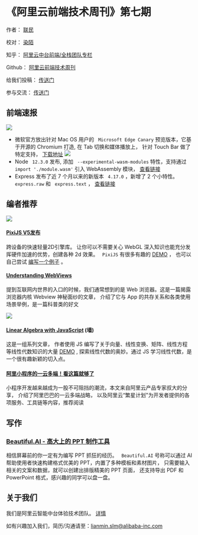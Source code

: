 # 《阿里云前端技术周刊》第七期 #

作者： [联民]( https://link.juejin.im?target=https%3A%2F%2Fgithub.com%2Flianmin )

校对： [染陌]( https://link.juejin.im?target=https%3A%2F%2Fgithub.com%2Fanswershuto )

知乎： [阿里云中台前端/全栈团队专栏]( https://link.juejin.im?target=https%3A%2F%2Fzhuanlan.zhihu.com%2Faliyun )

Github： [阿里云前端技术周刊]( https://link.juejin.im?target=https%3A%2F%2Fgithub.com%2Faliyunfe%2Fweekly )

给我们投稿： [传送门]( https://link.juejin.im?target=https%3A%2F%2Fgithub.com%2Faliyunfe%2Fweekly%2Fissues%2Fnew )

参与交流： [传送门]( https://link.juejin.im?target=https%3A%2F%2Fgithub.com%2Faliyunfe%2Fweekly%2Fissues%2F9 )

## 前端速报 ##

![](https://user-gold-cdn.xitu.io/2019/6/2/16b185f4bbc18621?imageView2/0/w/1280/h/960/ignore-error/1)

* 微软官方放出针对 Mac OS 用户的 ` Microsoft Edge Canary` 预览版本，它基于开源的 Chromium 打造, 在 Tab 切换和媒体播放上， 针对 Touch Bar 做了特定支持， [下载地址]( https://link.juejin.im?target=https%3A%2F%2Fwww.microsoftedgeinsider.com%2Fen-us%2Fdownload ) ![](https://user-gold-cdn.xitu.io/2019/6/2/16b1832ff762225e?imageslim)
* Node ` 12.3.0` 发布, 添加 ` --experimental-wasm-modules` 特性，支持通过 ` import './module.wasm'` 引入 WebAssembly 模块， [查看链接]( https://link.juejin.im?target=https%3A%2F%2Fnodejs.org%2Fen%2Fblog%2Frelease%2Fv12.3.0%2F )
* Express 发布了近 7 个月以来的新版本 ` 4.17.0` ，新增了 2 个小特性。 ` express.raw` 和 ` express.text` ， [查看链接]( https://link.juejin.im?target=https%3A%2F%2Fgithub.com%2Fexpressjs%2Fexpress%2Freleases%2Ftag%2F4.17.0 )

## 编者推荐 ##

![](https://user-gold-cdn.xitu.io/2019/6/2/16b185f4bdda8bd7?imageView2/0/w/1280/h/960/ignore-error/1)

#### [PixiJS V5发布]( https://link.juejin.im?target=http%3A%2F%2Fwww.pixijs.com%2F ) ####

跨设备的快速轻量2D引擎库。 让你可以不需要关心 WebGL 深入知识也能充分发挥硬件加速的优势，创建各种 2d 效果。 ` PixiJS` 有很多有趣的 [DEMO]( https://link.juejin.im?target=https%3A%2F%2Fpixijs.io%2Fexamples%2F%23%2Fdemos-basic%2Fcontainer.js ) ， 也可以自己尝试 [编写一个例子]( https://link.juejin.im?target=https%3A%2F%2Fwww.pixiplayground.com%2F%23%2Fedit ) 。

#### [Understanding WebViews]( https://link.juejin.im?target=https%3A%2F%2Fwww.kirupa.com%2Fapps%2Fwebview.htm ) ####

提到互联网内世界的入口的时候，我们通常想到的是 Web 浏览器。这是一篇揭露浏览器内核 Webview 神秘面纱的文章， 介绍了它与 App 的共存关系和各类使用场景举例，是一篇科普类的好文

![](https://user-gold-cdn.xitu.io/2019/6/2/16b183300ec3e30f?imageView2/0/w/1280/h/960/ignore-error/1)

#### [Linear Algebra with JavaScript]( https://link.juejin.im?target=https%3A%2F%2Fmedium.com%2F%40geekrodion%2Flinear-algebra-with-javascript-46c289178c0 ) (墙) ####

这是一组系列文章， 作者使用 JS 编写了关于向量、线性变换、矩阵、线性方程等线性代数知识的大量 [DEMO]( https://link.juejin.im?target=https%3A%2F%2Frodionchachura.github.io%2Flinear-algebra%2F ) , 探索线性代数的奥妙。通过 JS 学习线性代数，是一个很有趣新颖的切入点。

#### [阿里小程序的一云多端！看这篇就够了]( https://link.juejin.im?target=https%3A%2F%2Fzhuanlan.zhihu.com%2Fp%2F67380673 ) ####

小程序开发越来越成为一股不可阻挡的潮流，本文来自阿里云产品专家叔大的分享， 介绍了阿里巴巴的一云多端战略， 以及阿里云“繁星计划"为开发者提供的各项服务、工具链等内容，推荐阅读

## 写作 ##

### [Beautiful.AI - 高大上的 PPT 制作工具]( https://link.juejin.im?target=https%3A%2F%2Fwww.beautiful.ai%2F ) ###

相信屏幕前的你一定有为编写 PPT 抓狂的经历。 ` Beautiful.AI` 号称可以通过 AI 帮助使用者快速构建格式优美的 PPT，内置了多种模板和素材图片， 只需要输入相关的文案和数据，就可以创建出排版精美的 PPT 页面， 还支持导出 PDF 和 PowerPoint 格式，感兴趣的同学可以盘一盘。

## 关于我们 ##

我们是阿里云智能中台体验技术团队。 [详情]( https://link.juejin.im?target=https%3A%2F%2Fgithub.com%2Faliyunfe%2Fweekly%2Fblob%2Fmaster%2Fabout.md )

如有兴趣加入我们，简历/沟通请至：lianmin.slm@alibaba-inc.com